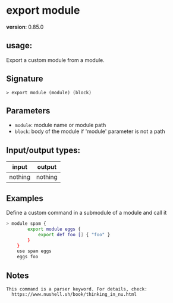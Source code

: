 # export module

**version**: 0.85.0

## **usage**:

Export a custom module from a module.

## Signature

`> export module (module) (block)`

## Parameters

- `module`: module name or module path
- `block`: body of the module if 'module' parameter is not a path

## Input/output types:

| input   | output  |
| ------- | ------- |
| nothing | nothing |

## Examples

Define a custom command in a submodule of a module and call it

```bash
> module spam {
        export module eggs {
            export def foo [] { "foo" }
        }
    }
    use spam eggs
    eggs foo
```

## Notes

```text
This command is a parser keyword. For details, check:
  https://www.nushell.sh/book/thinking_in_nu.html
```
